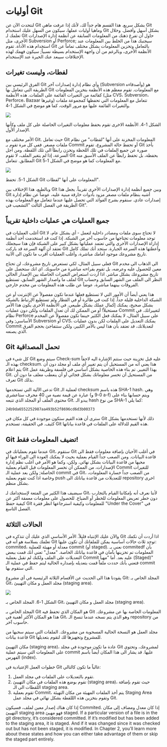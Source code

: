 # أوليات Git

لنتحدث الآن عن Git بشكل سريع. هذا القسم هام جداً لك، لأنك إذا عرفت ماهي Git وماهيا أوليات عملها، سيكون من السهل عليك استخدام Git بشكل أسهل وأفضل. وخلال تعلمك لـ Git حاول أن تفرغ ذهنك من المعلومات السابقة عن أنظمة إدارة الإصدارات الأخرى، مثل Subversion أو Perforce; سيجنبك هذا من الخلط بين المعلومات عند استخدام هذه الأداة. تقوم Git بالتعامل وتخزين المعلومات بشكل مختلف تماماً عن الأنظمة الأخرى، وبالرغم من أن واجهة الإستخدام بسيطة نسبياً; سيكون فهمك لهذه الإختلافات سيبعد عنك الحيرة عند الإستخدام.

## لفطات، وليست تغيرات

الفرق الرئيسي بين Git وأي نظام إدارة إصدارات آخر (Subversion وأصدقاءه) هو الطريقة التي تتعامل بها Git مع المعلومات. تقوم معظم هذه الأنظمة بتخزين المعلومات كقائمة من التغيرات القائمة على الملفات. هذه الأنظمة (مثل CVS، Subversion، Perforce، Bazaar وغيرها) تتعامل مع المعلومات التي تحفظها كمجموعة ملفات والتغيرات القائمة عليها مع مرور الوقت، كما هو موضح في الشكل 1-4.


![](http://git-scm.com/figures/18333fig0104-tn.png)
 
الشكل 1-4. الأنظمة الاخرى تقوم بحفظ معلومات التغيرات الحاصلة على كل ملف وكأنها الإصدار الأول.

الأمر مختلف مع Git. حيث تعامل Git المعلومات المخزنة على أنها "لقطات" من نظام ملفات مصغر. ففي كل مرة تقوم بـ Commit أو تحفظ حالة المشروع، تقوم Git بأخذ صورة عن جميع الملفات في تلك اللحظة وتخزن رابطاً الى تلك اللقطة. ومن أجل السرعة، إذا لم يتغير الملف، لا تقوم Git بحفظة، بل تحفظ رابطاً عن الملف الأسبق منه المطابق. تتعامل Git مع المعلومات كما هو موضح في الشكل 1-5.


![](http://git-scm.com/figures/18333fig0105-tn.png)
 
الشكل 1-5. تحفظ Git المعلومات على أنها "لفطات".

وبالطبع، هذا الإختلاف بين Git وبين جميع أنظمة إدارة الإصدارات الأخرى تقريباً. يجعل هذا Git أشبه بنظام ملفات مصغر مزود بأدوات خارقة مبنية عليه، عوضاً عن نظام إدارة إصدارات عادي. سنقوم بشرح الفوائد التي تحصل عليها عندما تتعامل مع المعلومات بهذه الطريقة في الفصل الثالث "التشعيب في Git".

## جميع العمليات هي عمليات داخلية تقريباً

أغلب العمليات في Git لا تحتاج سوى ملفات ومصادر داخلية لتعمل - أي بشكل عام، لا توجد معلومات تحتاجها من حاسوب آخر من الشبكة. إذا كنت قد استخدمت أحد أنظمة إداراة الإصدارات الأخرى والتي تعتمد عملياتها بشكل كبير على الشبكة فإن هذا سيجعلك تعتقد أن آلهة السرعة قد باركت Git وأعطتها هذه السرعة الجبارة. ستجد أنك تملك كامل تاريخ مشروعك موجود أمامك مباشرة، وأغلب العمليات أقرب ما تكون الى الآنية.

فعلى سبيل المثال، لكي تستعرض تاريخ مشروعك، لن تحتاج Git الى الذهاب الى مخدم معين للحصول عليه وعرضه، بل تقوم بقراءته مباشرة من حاسوبك. اي انك ستحصل على تاريخ مشروعك بشكل مباشر. اذا أردت استعراض التغيرات الحاصلة بين الإصدار الحالي لملف ما واصدار الشهر السابق، تستطيع Git النظر الى الملف من الشهر السابق وحساب الفروقات بينهما مباشرة، عوضاً عن طلب هذه المعلومات من مخدم خارجي.

هذا يعني أيضاً أن الأمور التي لا تستطيع فعلها عندما تكون مفصولاً عن الإنترنت أو عن الشبكة الداخلية قليلة جداً. إذا كنت في طائرة أو في القطار ولم تستطيع الإرتباط بالشبكة بشكل صحيح، يمكنك إكمال عملك بشكل طبيعي. في الأنظمة الأخرى يكون هذا الأمر مستحيلاً! أو من الممكن لك أن تعدل الملفات ولكن دون عمليات Commit لتغييراتك. في نظام Perforce على سبيل المثال، لا يمكنك فعل الكثير حينما تكون مفصولاً عن المخدم الأساسي; وفي Subversion أو CVS، يمكنك التعديل على الملفات لكن بدون عمليات Commit لتعديلاتك، قد تعتقد بأن هذا ليس بالأمر الكبير، ولكن ستتفاجئ بحجم الفرق الذي يصنعه.

## Git تحمل المصداقية

كل شيء في Git سيتم وضع Check-sum عليه قبل تخزينة حيث ستتم الإشارة اليه لاحقاً بهذه الـ checksum. هذا يعني أنه من المستحيل أن يتم تغيير أي ملف أو مجلد دون أن يتم اعلام Git بهذا التغيير. تم بناء هذه الخاصية بشكل أساسي في فلسفة وطريقة عمل Git. من المستحيل أن تخسر معلوماتك بشكل فجائي أو أن ينعطب معلف ما دون أن تعرف Git بذلك.

تدعى الآلية التي تستخدمها Git لعملية الـ checksum هذه باسم SHA-1 hash. وهي عبارة عن قيمة نصية من 40 محرف ستاعشري (0-9 و a-f) ويتم حسابها بناء على محتوى الملف أو المجلد الذي تتبعه Git. يبدو الـ hash من نوع SHA-1 كما يلي:

	24b9da6552252987aa493b52f8696cd6d3b00373

سترى أن هذه القيم ستكون موجودة في كل مكان في Git ذلك لأنها تستخدمها بشكل كثيف. في الحقيقة، تستخدم Git هذه القيم للدلالة على الملفات في قاعدة بياناتها.

## Git تضيف المعلومات فقط!

عندما تقوم بعملياتك في Git، ستقوم Git في أغلب الأحيان بإضافة معلومات فقط الى قاعدة البيانات. ومن الصعب جداً القيام بعملية بحيث لا يمكنك العودة الى الوراء فيها أو محيها من قاعدة البيانات بشكل نهائي. ولكن، وكما هو الأمر في أغلب نظم إدارة الإصدارات، من الممكن أن تخسر المعلومات قبل القيام بعملية Commit للتغيرات الحاصلة; ولكن بعد عملية الـ commit في Git، من الصعب جداً خسارة المعلومات، وخاصة اذا كنت تقوم بعملية push للتعديلات من قاعدة بياناتك الى repository اخرى بشكل منظم.

سيضيف هذا الكثير من المتعة لإستخدامك لـ Git، لأننا نعرف أنه بإمكاننا القيام بالتجارب دون خطر تعريض المعلومات للخطر أو الضياع. للحصول على معلومات معمقة أكثر عن كيفية حفظ Git للمعلومات وكيفية استرجاعها انظر فقرة "Under the Cover" في الفصل التاسع.

## الحالات الثلاثة

والآن عليك الإنتباه قليلاً.  الأمر الأساسي الذي عليك أن تتذكره في Git اذا أردت أن تكمك تعلمك بسلاسة هو أنه في Git توجد ثلاث حالات أساسية يمكن للملفاتك أن تكون عليها: commited، معدلة أو مهيئة للعملية commit (أو staged). نعني بـ commitedf بأن المعلومات تم تخزينها بآمان في قاعدة بياناتك الخاصة. "معدل" تعني أنك قمت ببعض التعديلات على الملف ولكنك لم تقبل بعملية Commit عليه بعد. أما "مهيأ (Staged)" فتعني بأنك حددت ملفاً قمت بتعديله بإصداره الحالية ليتم حفظ في عملية الـ commit التي ستقوم بها.

يقودنا هذا الى الحديث عن الأقسام الثلاثة الرئيسية في أي مشروع Git: المجلد الخاص بـ Git، مجلد العمل و مكان التهييئ (staging area).


![](http://git-scm.com/figures/18333fig0106-tn.png)
 
الشكل 1-6. المجلد الخاص بـ Git، مجلد العمل و مكان التهييئ (staging area).

المجلد الخاص بـ Git هو المكان الذي تحفظ فيه Git المعلومات الخاصة بها عن مشروعك. هذا هو المكان الأكثر أهمية في Git، وهو الذي يتم نسخه عندما تنسخ الـ repository من حاسوب آخر.

مجلد العمل هو النسخة الحالية المسحوبة من مشروعك. الملفات التي سيتم سحبها من قاعدة بيانات Git للمشروع وتجهيزها لك لتقوم بتعديلها.

مكان التهييئ (staging area)، عادة ما تكون موجودة في مجلد Git لمشروعك، وتحتوي على المعلومات التي سيتم عملية commit عليها. قد يشار الى هذا المكان أيضاً باسم الفهرس (index).

خطوات العمل الإعتيادية في Git غالباً ما تكون كالتالي:

1. تقوم بالتعديلات على الملفات في مجلد العمل.
2. تقوم بوضع هذه الملفات في مكان التهييئ (staging area)، حيث تقوم بإضافة اللقطات الى الـ staging area.
3. تقوم بعملية Commit، يتم أخذ الملفات المهيئة من مكان التهيئة Staging Area وتقوم بتخزين هذه الللقطة بشكل نهائي في مجلد عمل Git.

إذا كان هناك إصدار معين لملف، فسيكون Commited. إذا كان معدل ومضاف إلى مكان التهييئ staging area فهو مهيئ staged. 
If a particular version of a file is in the git directory, it’s considered committed. If it’s modified but has been added to the staging area, it is staged. And if it was changed since it was checked out but has not been staged, it is modified. In Chapter 2, you’ll learn more about these states and how you can either take advantage of them or skip the staged part entirely.
